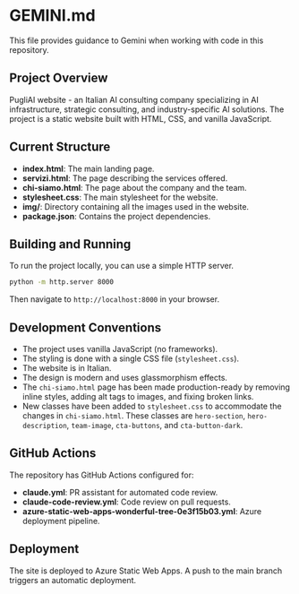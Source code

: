 # GEMINI.md

This file provides guidance to Gemini when working with code in this repository.

## Project Overview

PugliAI website - an Italian AI consulting company specializing in AI infrastructure, strategic consulting, and industry-specific AI solutions. The project is a static website built with HTML, CSS, and vanilla JavaScript.

## Current Structure

- **index.html**: The main landing page.
- **servizi.html**: The page describing the services offered.
- **chi-siamo.html**: The page about the company and the team.
- **stylesheet.css**: The main stylesheet for the website.
- **img/**: Directory containing all the images used in the website.
- **package.json**: Contains the project dependencies.

## Building and Running

To run the project locally, you can use a simple HTTP server.

```bash
python -m http.server 8000
```

Then navigate to `http://localhost:8000` in your browser.

## Development Conventions

- The project uses vanilla JavaScript (no frameworks).
- The styling is done with a single CSS file (`stylesheet.css`).
- The website is in Italian.
- The design is modern and uses glassmorphism effects.
- The `chi-siamo.html` page has been made production-ready by removing inline styles, adding alt tags to images, and fixing broken links.
- New classes have been added to `stylesheet.css` to accommodate the changes in `chi-siamo.html`. These classes are `hero-section`, `hero-description`, `team-image`, `cta-buttons`, and `cta-button-dark`.

## GitHub Actions

The repository has GitHub Actions configured for:

- **claude.yml**: PR assistant for automated code review.
- **claude-code-review.yml**: Code review on pull requests.
- **azure-static-web-apps-wonderful-tree-0e3f15b03.yml**: Azure deployment pipeline.

## Deployment

The site is deployed to Azure Static Web Apps. A push to the main branch triggers an automatic deployment.
